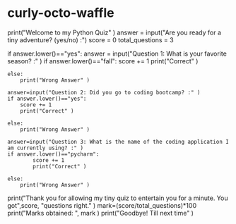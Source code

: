 # curly-octo-waffle
print("Welcome to my Python Quiz" )
answer = input("Are you ready for a tiny adventure? (yes/no) :")
score = 0
total_questions = 3

if answer.lower()=="yes":
    answer = input("Question 1: What is your favorite season? :" )
    if answer.lower()=="fall":
        score += 1
        print("Correct" )

    else:
        print("Wrong Answer" )

    answer=input("Question 2: Did you go to coding bootcamp? :" )
    if answer.lower()=="yes":
        score += 1
        print("Correct" )

    else:
        print("Wrong Answer" )

    answer=input("Question 3: What is the name of the coding application I am currently using? :" )
    if answer.lower()=="pycharm":
            score += 1
            print("Correct" )

    else:
        print("Wrong Answer" )

print("Thank you for allowing my tiny quiz to entertain you for a minute. You got",score, "questions right." )
mark=(score/total_questions)*100
print("Marks obtained: ", mark )
print("Goodbye! Till next time" )
